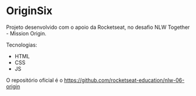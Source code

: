 # OriginSix
Projeto desenvolvido com o apoio da Rocketseat, no desafio NLW Together - Mission Origin.


Tecnologias:

- HTML
- CSS
- JS


O repositório oficial é o https://github.com/rocketseat-education/nlw-06-origin
